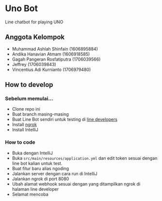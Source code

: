 # Uno Bot

Line chatbot for playing UNO

## Anggota Kelompok

- Muhammad Ashlah Shinfain      (1606895884)
- Andika Hanavian Atmam         (1606918585)
- Gagah Pangeran Rosfatiputra   (1706039566)
- Jeffrey                       (1706039843)
- Vincentius Adi Kurnianto      (1706979480)

## How to develop

### Sebelum memulai...

- Clone repo ini
- Buat branch masing-masing
- Buat Line Bot sendiri untuk testing di [line developers](https://developers.line.biz/en/)
- Install [ngrok](https://ngrok.com/)
- Install IntelliJ


### How to code

- Buka dengan IntelliJ
- Buka `src/main/resources/application.yml` dan edit token sesuai dengan line bot kalian untuk test.
- Buat fitur baru alias ngoding
- Jalankan server dengan cara run di IntelliJ
- Jalankan ngrok di port 8080
- Ubah alamat webhook sesuai dengan yang ditampilkan ngrok di halaman line developer
- Selamat mencoba

